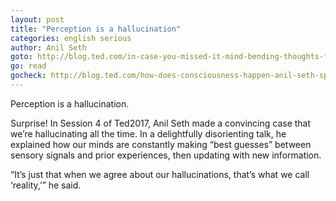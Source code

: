 ```yaml
---
layout: post
title: "Perception is a hallucination"
categories: english serious
author: Anil Seth
goto: http://blog.ted.com/in-case-you-missed-it-mind-bending-thoughts-from-day-3-of-ted2017/?ref=speak.junglestar.org
go: read
gocheck: http://blog.ted.com/how-does-consciousness-happen-anil-seth-speaks-at-ted2017/?ref=speak.junglestar.org
---
```

Perception is a hallucination.

Surprise! In Session 4 of Ted2017, Anil Seth made a convincing case that we’re hallucinating all the time. In a delightfully disorienting talk, he explained how our minds are constantly making “best guesses” between sensory signals and prior experiences, then updating with new information.

“It’s just that when we agree about our hallucinations, that’s what we call ‘reality,’” he said.
